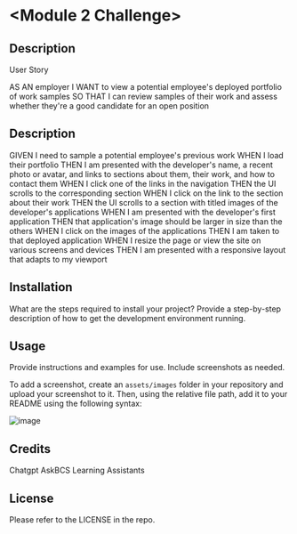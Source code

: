 # <Module 2 Challenge>

## Description

User Story

AS AN employer
I WANT to view a potential employee's deployed portfolio of work samples
SO THAT I can review samples of their work and assess whether they're a good candidate for an open position

## Description
GIVEN I need to sample a potential employee's previous work
WHEN I load their portfolio
THEN I am presented with the developer's name, a recent photo or avatar, and links to sections about them, their work, and how to contact them
WHEN I click one of the links in the navigation
THEN the UI scrolls to the corresponding section
WHEN I click on the link to the section about their work
THEN the UI scrolls to a section with titled images of the developer's applications
WHEN I am presented with the developer's first application
THEN that application's image should be larger in size than the others
WHEN I click on the images of the applications
THEN I am taken to that deployed application
WHEN I resize the page or view the site on various screens and devices
THEN I am presented with a responsive layout that adapts to my viewport

## Installation

What are the steps required to install your project? Provide a step-by-step description of how to get the development environment running.

## Usage

Provide instructions and examples for use. Include screenshots as needed.

To add a screenshot, create an `assets/images` folder in your repository and upload your screenshot to it. Then, using the relative file path, add it to your README using the following syntax:

![image](https://github.com/carlosamorales/Module2-Challenge/assets/7796766/c2a73a4f-3575-4713-a78c-db8f59cce45b)


## Credits
Chatgpt
AskBCS Learning Assistants

## License

Please refer to the LICENSE in the repo.
